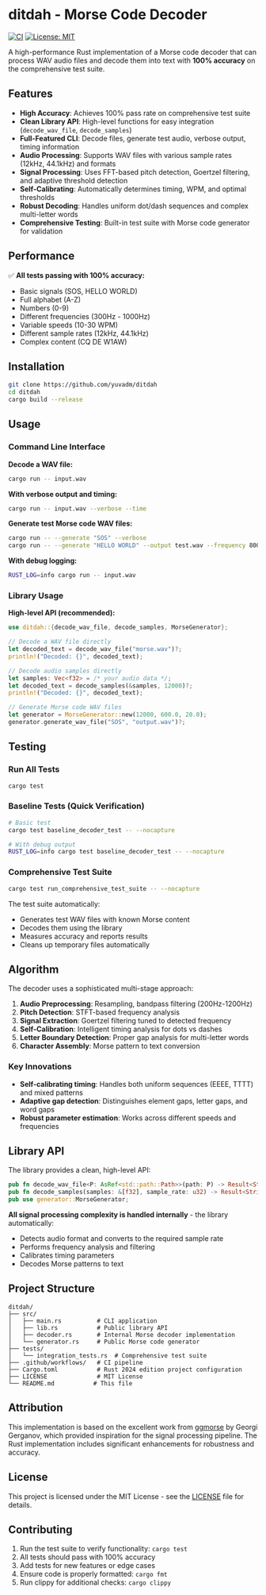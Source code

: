 # ditdah - Morse Code Decoder

[![CI](https://github.com/yuvadm/ditdah/workflows/CI/badge.svg)](https://github.com/yuvadm/ditdah/actions)
[![License: MIT](https://img.shields.io/badge/License-MIT-yellow.svg)](https://opensource.org/licenses/MIT)

A high-performance Rust implementation of a Morse code decoder that can process WAV audio files and decode them into text with **100% accuracy** on the comprehensive test suite.

## Features

- **High Accuracy**: Achieves 100% pass rate on comprehensive test suite
- **Clean Library API**: High-level functions for easy integration (`decode_wav_file`, `decode_samples`)
- **Full-Featured CLI**: Decode files, generate test audio, verbose output, timing information
- **Audio Processing**: Supports WAV files with various sample rates (12kHz, 44.1kHz) and formats
- **Signal Processing**: Uses FFT-based pitch detection, Goertzel filtering, and adaptive threshold detection
- **Self-Calibrating**: Automatically determines timing, WPM, and optimal thresholds
- **Robust Decoding**: Handles uniform dot/dash sequences and complex multi-letter words
- **Comprehensive Testing**: Built-in test suite with Morse code generator for validation

## Performance

✅ **All tests passing with 100% accuracy:**
- Basic signals (SOS, HELLO WORLD)
- Full alphabet (A-Z)
- Numbers (0-9) 
- Different frequencies (300Hz - 1000Hz)
- Variable speeds (10-30 WPM)
- Different sample rates (12kHz, 44.1kHz)
- Complex content (CQ DE W1AW)

## Installation

```bash
git clone https://github.com/yuvadm/ditdah
cd ditdah
cargo build --release
```

## Usage

### Command Line Interface

**Decode a WAV file:**
```bash
cargo run -- input.wav
```

**With verbose output and timing:**
```bash
cargo run -- input.wav --verbose --time
```

**Generate test Morse code WAV files:**
```bash
cargo run -- --generate "SOS" --verbose
cargo run -- --generate "HELLO WORLD" --output test.wav --frequency 800 --wpm 25
```

**With debug logging:**
```bash
RUST_LOG=info cargo run -- input.wav
```

### Library Usage

**High-level API (recommended):**
```rust
use ditdah::{decode_wav_file, decode_samples, MorseGenerator};

// Decode a WAV file directly
let decoded_text = decode_wav_file("morse.wav")?;
println!("Decoded: {}", decoded_text);

// Decode audio samples directly
let samples: Vec<f32> = /* your audio data */;
let decoded_text = decode_samples(&samples, 12000)?;
println!("Decoded: {}", decoded_text);

// Generate Morse code WAV files
let generator = MorseGenerator::new(12000, 600.0, 20.0);
generator.generate_wav_file("SOS", "output.wav")?;
```

## Testing

### Run All Tests

```bash
cargo test
```

### Baseline Tests (Quick Verification)

```bash
# Basic test
cargo test baseline_decoder_test -- --nocapture

# With debug output
RUST_LOG=info cargo test baseline_decoder_test -- --nocapture
```

### Comprehensive Test Suite

```bash
cargo test run_comprehensive_test_suite -- --nocapture
```

The test suite automatically:
- Generates test WAV files with known Morse content
- Decodes them using the library
- Measures accuracy and reports results
- Cleans up temporary files automatically

## Algorithm

The decoder uses a sophisticated multi-stage approach:

1. **Audio Preprocessing**: Resampling, bandpass filtering (200Hz-1200Hz)
2. **Pitch Detection**: STFT-based frequency analysis
3. **Signal Extraction**: Goertzel filtering tuned to detected frequency  
4. **Self-Calibration**: Intelligent timing analysis for dots vs dashes
5. **Letter Boundary Detection**: Proper gap analysis for multi-letter words
6. **Character Assembly**: Morse pattern to text conversion

### Key Innovations

- **Self-calibrating timing**: Handles both uniform sequences (EEEE, TTTT) and mixed patterns
- **Adaptive gap detection**: Distinguishes element gaps, letter gaps, and word gaps
- **Robust parameter estimation**: Works across different speeds and frequencies

## Library API

The library provides a clean, high-level API:

```rust
pub fn decode_wav_file<P: AsRef<std::path::Path>>(path: P) -> Result<String>
pub fn decode_samples(samples: &[f32], sample_rate: u32) -> Result<String>
pub use generator::MorseGenerator;
```

**All signal processing complexity is handled internally** - the library automatically:
- Detects audio format and converts to the required sample rate
- Performs frequency analysis and filtering  
- Calibrates timing parameters
- Decodes Morse patterns to text

## Project Structure

```
ditdah/
├── src/
│   ├── main.rs          # CLI application
│   ├── lib.rs           # Public library API
│   ├── decoder.rs       # Internal Morse decoder implementation
│   └── generator.rs     # Public Morse code generator
├── tests/
│   └── integration_tests.rs  # Comprehensive test suite
├── .github/workflows/   # CI pipeline
├── Cargo.toml           # Rust 2024 edition project configuration
├── LICENSE              # MIT License
└── README.md           # This file
```

## Attribution

This implementation is based on the excellent work from [ggmorse](https://github.com/ggerganov/ggmorse) by Georgi Gerganov, which provided inspiration for the signal processing pipeline. The Rust implementation includes significant enhancements for robustness and accuracy.

## License

This project is licensed under the MIT License - see the [LICENSE](LICENSE) file for details.

## Contributing

1. Run the test suite to verify functionality: `cargo test`
2. All tests should pass with 100% accuracy
3. Add tests for new features or edge cases
4. Ensure code is properly formatted: `cargo fmt`
5. Run clippy for additional checks: `cargo clippy`
